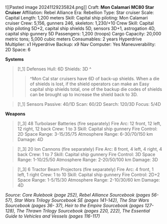 ![[Pasted image 20241129235824.png]]
Craft: **Mon Calamari MC80 Star Cruiser**
Affiliation: Rebel Alliance
Era: Rebellion
Type: Star cruiser
Scale: Capital
Length: 1,200 meters
Skill: Capital ship piloting: Mon Calamari cruiser
Crew: 5,156, gunners 246, skeleton: 1,230/+10
Crew Skill: Capital ship piloting 5D+2, capital ship shields 5D, sensors 3D+1, astrogation 4D, capital ship gunnery 5D
Passengers: 1,200 (troops)
Cargo Capacity: 20,000 metric tons; 5,000 cubic meters
Consumables: 2 years
Hyperdrive Multiplier: x1
Hyperdrive Backup: x9
Nav Computer: Yes
Maneuverability: 2D
Space: 6

**Systems**
> [!_1] Defenses
> Hull: 6D
> Shields: 3D ^
> > ^Mon Cal star cruisers have 6D of back-up shields. When a die of shields is lost, if the shield operators can make an Easy capital ship shields total, one of the backup die codes of shields can be brought up to increase the shield back to 3D.

> [!_1] Sensors
> Passive: 40/1D
> Scan: 60/2D
> Search: 120/3D
> Focus: 5/4D

**Weapons**
> [!_3] 48 Turbolaser Batteries (fire separately)
> Fire Arc: 12 front, 12 left, 12 right, 12 back
> Crew: 1 to 3
> Skill: Capital ship gunnery
> Fire Control: 2D
> Space Range: 3-15/35/75
> Atmosphere Range: 6-30/70/150 km
> Damage: 4D

> [!_3] 20 Ion Cannons (fire separately)
> Fire Arc: 8 front, 4 left, 4 right, 4 back
> Crew: 1 to 7
> Skill: Capital ship gunnery
> Fire Control: 3D
> Space Range: 1-10/25/50
> Atmosphere Range: 2-20/50/100 km
> Damage: 3D

> [!_3] 6 Tractor Beam Projectors (fire separately)
> Fire Arc: 4 front, 1 left, 1 right
> Crew: 1 to 10
> Skill: Capital ship gunnery
> Fire Control: 2D+2
> Space Range: 1-5/15/30
> Atmosphere Range: 2-10/30/60 km
> Damage: 4D


*Source: Core Rulebook (page 252), Rebel Alliance Sourcebook (pages 56-57), Star Wars Trilogy Sourcebook SE (pages 141-142), The Star Wars Sourcebook (pages 36- 37), Heir to the Empire Sourcebook (pages 127-128), The Thrawn Trilogy Sourcebook (pages 220, 222), The Essential Guide to Vehicles and Vessels (pages 116-117)*